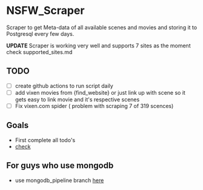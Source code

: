 # NSFW_Scraper
Scraper to get Meta-data of all available scenes and movies and storing it to Postgresql every few days.

**UPDATE** 
Scraper is working very well and supports 7 sites as the moment check supported_sites.md

## TODO
- [ ] create github actions to run script daily
- [ ] add vixen movies from {find_website} or just link up with scene so it gets easy to link movie and it's respective scenes
- [ ] Fix vixen.com spider ( problem with scraping 7 of 319 scences)

## Goals
- First complete all todo's
- [check](https://www.writeurl.com/text/dxuu42cgxbhikxcpt62u/muflr3x9oygl98cm7skz)

## For guys who use mongodb
- use mongodb_pipeline branch [here](https://github.com/nsfwapp/NSFW_Scraper/tree/mongo-atlas_Pipeline)
